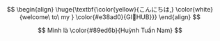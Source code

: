 $$
\begin{align}
\huge{\textbf{\color{yellow}{こんにちは,} \color{white}{welcome\ to\ my } \color{#e38ad0}{GI🐥HUB}}}
\end{align}
$$

$$
Mình là \color{#89ed6b}{Huỳnh Tuấn Nam}
$$
